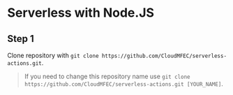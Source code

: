 # Serverless with Node.JS

## Step 1
Clone repository with `git clone https://github.com/CloudMFEC/serverless-actions.git`.

> If you need to change this repository name use `git clone https://github.com/CloudMFEC/serverless-actions.git [YOUR_NAME]`.
